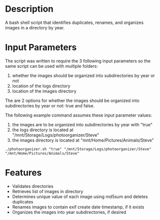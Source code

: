 # Description
A bash shell script that identifies duplicates, renames, and organizes images in a directory by year.

# Input Parameters
The script was written to require the 3 following input parameters so the same script can be used with multiple folders:
1. whether the images should be organized into subdirectories by year or not
2. location of the logs directory
3. location of the images directory

The are 2 options for whether the images should be organized into subdirectories by year or not: true and false.

The following example command assumes these input parameter values:
1. the images are to be organized into subdirectories by year with "true"
2. the logs directory is located at "/mnt/Storage/Logs/photoorganizer/Steve"
3. the images directory is located at "mnt/Home/Pictures/Animals/Steve"

`./photoorganizer.sh "true" "/mnt/Storage/Logs/photoorganizer/Steve" "/mnt/Home/Pictures/Animals/Steve"`

# Features
* Validates directories
* Retrieves list of images in directory
* Determines unique value of each image using md5sum and deletes duplicates
* Renames images to contain exif create date timestamp, if it exists
* Organizes the images into year subdirectories, if desired
